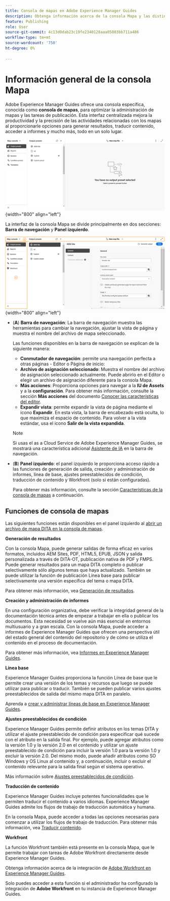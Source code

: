 ```yaml
---
title: Consola de mapas en Adobe Experience Manager Guides
description: Obtenga información acerca de la consola Mapa y las distintas funciones disponibles que le permiten publicar y administrar mapas en Adobe Experience Manager Guides.
feature: Publishing
role: User
source-git-commit: 4c13d0dab23c19fe2340128aaa05803bb711a486
workflow-type: tm+mt
source-wordcount: '750'
ht-degree: 0%

---
```



# Información general de la consola Mapa

Adobe Experience Manager Guides ofrece una consola específica, conocida como **consola de mapas**, para optimizar la administración de mapas y las tareas de publicación. Esta interfaz centralizada mejora la productividad y la precisión de las actividades relacionadas con los mapas al proporcionarle opciones para generar resultados, traducir contenido, acceder a informes y mucho más, todo en un solo lugar.

![ficha de opciones de propiedades de archivo](./images/map-console-screen.png){width="800" align="left"}

La interfaz de la consola Mapa se divide principalmente en dos secciones: **Barra de navegación** y **Panel izquierdo**.

![Nuevo](images/map-console-sections.png){width="800" align="left"}

- (**A**) **Barra de navegación**: La barra de navegación muestra las herramientas para cambiar la navegación, ajustar la vista de página y muestra el nombre del archivo de mapa seleccionado.

  Las funciones disponibles en la barra de navegación se explican de la siguiente manera:

   - **Conmutador de navegación**: permite una navegación perfecta a otras páginas - Editor o Página de inicio:
   - **Archivo de asignación seleccionado**: Muestra el nombre del archivo de asignación seleccionado actualmente. Puede abrirlo en el Editor o elegir un archivo de asignación diferente para la consola Mapa.
   - **Más acciones**: Proporciona opciones para navegar a la **IU de Assets** y a la **configuración**. Para obtener más información, consulte la sección **Más acciones** del documento [Conocer las características del editor](./web-editor-features.md#tab-bar).
   - **Expandir vista**: permite expandir la vista de página mediante el icono **Expandir**. En esta vista, la barra de encabezado está oculta, lo que maximiza el espacio de contenido. Para volver a la vista estándar, usa el icono **Salir de la vista expandida**.

  >[!NOTE]
  >
  > Si usas el as a Cloud Service de Adobe Experience Manager Guides, se mostrará una característica adicional [Asistente de IA](./ai-assistant.md) en la barra de navegación.

- (**B**) **Panel izquierdo**: el panel izquierdo le proporciona acceso rápido a las funciones de generación de salida, creación y administración de informes, línea de base, ajustes preestablecidos de condición, traducción de contenido y Workfront (solo si están configuradas).

  Para obtener más información, consulte la sección [Características de la consola de mapas](#map-console-features) a continuación.

## Funciones de consola de mapas

Las siguientes funciones están disponibles en el panel izquierdo al [abrir un archivo de mapa DITA en la consola de mapas](./open-files-map-console.md).

**Generación de resultados**

Con la consola Mapa, puede generar salidas de forma eficaz en varios formatos, incluidos AEM Sites, PDF, HTML5, EPUB, JSON y salida personalizada a través de DITA-OT, publicación nativa de PDF y FMPS. Puede generar resultados para un mapa DITA completo o publicar selectivamente sólo algunos temas que haya actualizado. También se puede utilizar la función de publicación Línea base para publicar selectivamente una versión específica del tema o mapa DITA.

Para obtener más información, vea [Generación de resultados](./generate-output.md).

**Creación y administración de informes**

En una configuración organizativa, debe verificar la integridad general de la documentación técnica antes de empezar a trabajar en ella o publicar los documentos. Esta necesidad se vuelve aún más esencial en entornos multiusuario y a gran escala. Con la consola Mapa, puede acceder a informes de Experience Manager Guides que ofrecen una perspectiva útil del estado general del contenido del repositorio y de cómo se utiliza el contenido en el proceso de documentación.

Para obtener más información, vea [Informes en Experience Manager Guides](./reports-intro.md).

**Línea base**

Experience Manager Guides proporciona la función Línea de base que le permite crear una versión de los temas y recursos que luego se puede utilizar para publicar o traducir. También se pueden publicar varios ajustes preestablecidos de salida del mismo mapa DITA en paralelo.

Aprenda a [crear y administrar líneas de base en Experience Manager Guides](./web-editor-baseline.md).

**Ajustes preestablecidos de condición**

Experience Manager Guides permite definir atributos en los temas DITA y utilizar el ajuste preestablecido de condición para especificar qué sucede con el atributo en la salida final. Por ejemplo, puede agregar atributos como la versión 1.0 y la versión 2.0 en el contenido y utilizar un ajuste preestablecido de condición para incluir la versión 1.0 para la versión 1.0 y excluir la versión 2.0. Del mismo modo, puede añadir atributos como SO Windows y OS Linux al contenido y, a continuación, incluir o excluir el contenido relevante para la salida final según el sistema operativo.

Más información sobre [Ajustes preestablecidos de condición](./generate-output-use-condition-presets.md).

**Traducción de contenido**

Experience Manager Guides incluye potentes funcionalidades que le permiten traducir el contenido a varios idiomas. Experience Manager Guides admite los flujos de trabajo de traducción automática y humana.

En la consola Mapa, puede acceder a todas las opciones necesarias para comenzar a utilizar los flujos de trabajo de traducción. Para obtener más información, vea [Traducir contenido](./translation.md).


**Workfront**

La función Workfront también está presente en la consola Mapa, que le permite trabajar con tareas de Adobe Workfront directamente desde Experience Manager Guides.

Obtenga información acerca de la integración de [Adobe Workfront en Experience Manager Guides](./workfront-integration.md).

Solo puedes acceder a esta función si el administrador ha configurado la integración de **Adobe Workfront** en tu instancia de Experience Manager Guides.
